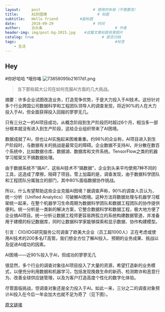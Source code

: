 ```yaml
---
layout:     post   				        # 使用的布局（不需要改）
title:      AI的困境       				# 标题 
subtitle:   Hello friend          #副标题
date:       2018-09-29 				    # 时间
author:     云头条 						        # 作者
header-img: img/post-bg-2015.jpg 	#这篇文章标题背景图片
catalog: true 						        # 是否归档
tags:								              #标签
    - 生活
---
```

## Hey
#你好哈哈
*哦你咯
![73858095b21617d1.png](https://upload-images.jianshu.io/upload_images/12269087-ef322793b0e9343c.png?imageMogr2/auto-orient/strip%7CimageView2/2/w/1240)
>当下那些超大公司在如何克服AI方面的几大挑战。
 
摘要：许多企业试图改造业务，打造竞争优势，于是大力投入于AI技术。这份针对多个行业跨国公司数据科学和工程团队领导人的调查发现，将近90%的人在大力投入于AI，但全面获得投入回报的寥寥无几。

只有三分之一的AI项目成功，从概念阶段到生产阶段历时超过6个月，相当多一部分根本就没有进入到生产阶段，这给企业组织带来了AI困境。

数据成就了AI，但也让AI实施起来困难重重。约96%的企业称，AI项目进入到生产阶段时，与数据有关的挑战是最常见的障碍。企业数据不支持AI，并分散在数百个系统中，比如数据仓库、数据湖、数据库和文件系统。TensorFlow之类的机器学习框架又不搞数据处理。

由于数据系统不“搞AI”、这些AI技术不“搞数据”，企业到头来平均使用7种不同的工具，这造成了摩擦，阻碍了项目。雪上加霜的是，调查发现，由于数据科学团队和工程团队分属独立的部门，其中80%面临数据协作挑战。

所以，什么有望帮助这些企业克服AI困境？据调查声称，90%的调查人员认为，统一分析（Unified Analytics）可破解AI困境。这种方法将数据处理与机器学习框架统一起来，在整个机器学习生命周期为数据科学团队和数据工程团队的协作提供便利。统一分析是一类新的解决方案，它整合数据科学和数据工程，极大地方便了企业搞AI项目。统一分析让数据工程师更容易跨孤立的系统构建数据管道，并准备用于建模的标记数据库，同时让数据科学家能够探索和显示数据、协作构建模型。

引言：CIO/IDG研究服务公司调查了欧美大企业（员工超1000人）正在考虑或使用AI技术的200多名IT高管。我们想全方位了解AI投入、预期的业务成果、挑战以及促进AI成功的因素。

AI困境――近90%投入于AI，但成功的寥寥无几

很显然，多个行业的调查对象往AI项目投入了大量的资源，希望打造新的业务模式，以便充分利用数据和机器学习，包括发现挽救生命的新药、检测欺诈和恶意行为、改善全球供应链管理，以及为客户打造高度个性化的数字化体验。

尽管面临挑战，但调查对象还是全力投入于AI。如此一来，三分之二的调查对象预计AI投入在今后一年会加大也就不足为奇了（见下图）。

[原文链接](https://mp.weixin.qq.com/s/nnM7DGOIx6lHGRc3D6ajRA)
